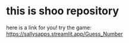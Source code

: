 # this is shoo repository

here is a link for you!
try the game:
https://sallysapps.streamlit.app/Guess_Number
